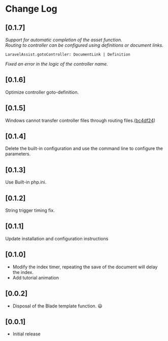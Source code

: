 # Change Log

## [0.1.7]

*Support for automatic completion of the asset function.* <br/>
*Routing to controller can be configured using definitions or document links.* <br/>

    LaravelAssist.gotoController: DocumentLink | Definition

*Fixed an error in the logic of the controller name.*

## [0.1.6]
Optimize controller goto-definition.

## [0.1.5]
Windows cannot transfer controller files through routing files.([bc4df24](https://github.com/Lycantant/vscode-laravel-assist/commit/bc4df24))

## [0.1.4]
Delete the built-in configuration and use the command line to configure the parameters.

## [0.1.3]
Use Built-in php.ini.

## [0.1.2]

String trigger timing fix.

## [0.1.1]

Update installation and configuration instructions

## [0.1.0]

- Modify the index timer, repeating the save of the document will delay the index.
- Add tutorial animation

## [0.0.2]

- Disposal of the Blade template function. 😃

## [0.0.1]

- Initial release
